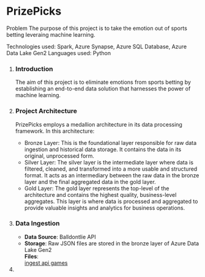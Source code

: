 # PrizePicks
Problem
The purpose of this project is to take the emotion out of sports betting leveraing machine learning.

Technologies used: Spark, Azure Synapse, Azure SQL Database, Azure Data Lake Gen2
Languages used: Python
1. ### Introduction
   The aim of this project is to eliminate emotions from sports betting by establishing an end-to-end data solution that harnesses the power of machine learning.
2. ### Project Architecture
   PrizePicks employs a medallion architecture in its data processing framework. In this architecture:
   - Bronze Layer: This is the foundational layer responsible for raw data ingestion and historical data storage. It contains the data in its original, unprocessed form.
   - Silver Layer: The silver layer is the intermediate layer where data is filtered, cleaned, and transformed into a more usable and structured format. It acts as an intermediary between the raw data in the bronze layer and the final aggregated data in the gold layer.
   - Gold Layer: The gold layer represents the top-level of the architecture and contains the highest quality, business-level aggregates. This layer is where data is processed and aggregated to provide valuable insights and analytics for business operations.

3. ### Data Ingestion
   - **Data Source**: Balldontlie API
   - **Storage**: Raw JSON files are stored in the bronze layer of Azure Data Lake Gen2  
   **Files**:  
   [ingest api games](https://github.com/rosstheboss94/PrizePicks/blob/main/ingestions/bronze/ingest_api_games.ipynb)
5. 











